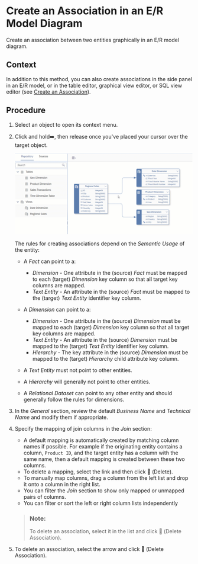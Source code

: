 <!-- loio82e686959bb449d382417eee8198f6e2 -->

<link rel="stylesheet" type="text/css" href="css/sap-icons.css"/>

# Create an Association in an E/R Model Diagram

Create an association between two entities graphically in an E/R model diagram.



## Context

In addition to this method, you can also create associations in the side panel in an E/R model, or in the table editor, graphical view editor, or SQL view editor \(see [Create an Association](create-an-association-66c6998.md)\).



## Procedure

1.  Select an object to open its context menu.

2.  Click and hold:arrow_right:, then release once you've placed your cursor over the target object.

    ![](images/Create_Association_8b48c15.gif)

    The rules for creating associations depend on the *Semantic Usage* of the entity:

    -   A *Fact* can point to a:

        -   *Dimension* - One attribute in the \(source\) *Fact* must be mapped to each \(target\) *Dimension* key column so that all target key columns are mapped.
        -   *Text Entity* - An attribute in the \(source\) *Fact* must be mapped to the \(target\) *Text Entity* identifier key column.

    -   A *Dimension* can point to a:

        -   *Dimension* - One attribute in the \(source\) *Dimension* must be mapped to each \(target\) *Dimension* key column so that all target key columns are mapped.
        -   *Text Entity* - An attribute in the \(source\) *Dimension* must be mapped to the \(target\) *Text Entity* identifier key column.
        -   *Hierarchy* - The key attribute in the \(source\) *Dimension* must be mapped to the \(target\) *Hierarchy* child attribute key column.

    -   A *Text Entity* must not point to other entities.

    -   A *Hierarchy* will generally not point to other entities.

    -   A *Relational Dataset* can point to any other entity and should generally follow the rules for dimensions.


3.  In the *General* section, review the default *Business Name* and *Technical Name* and modify them if appropriate.

4.  Specify the mapping of join columns in the *Join* section:

    -   A default mapping is automatically created by matching column names if possible. For example if the originating entity contains a column, `Product ID`, and the target entity has a column with the same name, then a default mapping is created between these two columns.
    -   To delete a mapping, select the link and then click <span class="FPA-icons"></span> \(Delete\).
    -   To manually map columns, drag a column from the left list and drop it onto a column in the right list.
    -   You can filter the *Join* section to show only mapped or unmapped pairs of columns.
    -   You can filter or sort the left or right column lists independently

    > ### Note:  
    > To delete an association, select it in the list and click <span class="FPA-icons"></span> \(Delete Association\).

5.  To delete an association, select the arrow and click <span class="FPA-icons"></span> \(Delete Association\).


